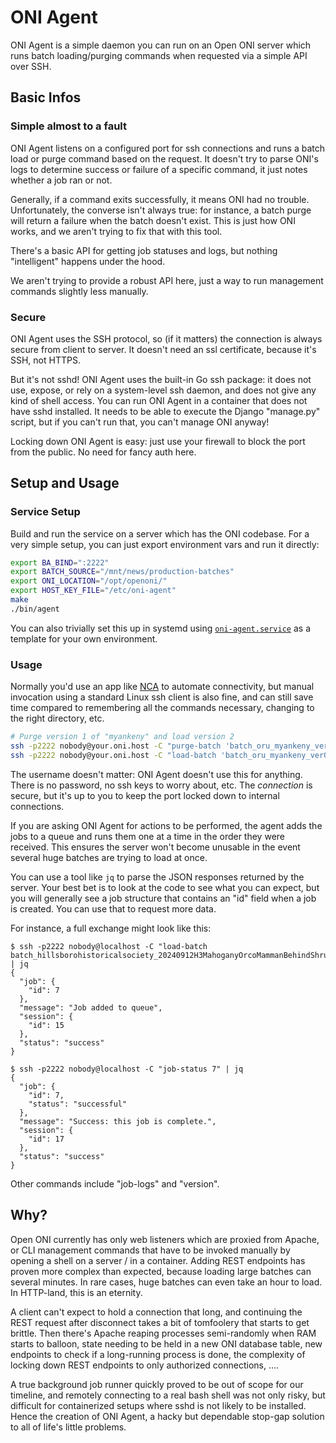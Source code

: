 # ONI Agent

ONI Agent is a simple daemon you can run on an Open ONI server which runs batch
loading/purging commands when requested via a simple API over SSH.

## Basic Infos

### Simple almost to a fault

ONI Agent listens on a configured port for ssh connections and runs a batch
load or purge command based on the request. It doesn't try to parse ONI's logs
to determine success or failure of a specific command, it just notes whether a
job ran or not.

Generally, if a command exits successfully, it means ONI had no trouble.
Unfortunately, the converse isn't always true: for instance, a batch purge will
return a failure when the batch doesn't exist. This is just how ONI works, and
we aren't trying to fix that with this tool.

There's a basic API for getting job statuses and logs, but nothing
"intelligent" happens under the hood.

We aren't trying to provide a robust API here, just a way to run management
commands slightly less manually.

### Secure

ONI Agent uses the SSH protocol, so (if it matters) the connection is always
secure from client to server. It doesn't need an ssl certificate, because it's
SSH, not HTTPS.

But it's not sshd! ONI Agent uses the built-in Go ssh package: it does not use,
expose, or rely on a system-level ssh daemon, and does not give any kind of
shell access. You can run ONI Agent in a container that does not have sshd
installed. It needs to be able to execute the Django "manage.py" script, but
if you can't run that, you can't manage ONI anyway!

Locking down ONI Agent is easy: just use your firewall to block the port from
the public. No need for fancy auth here.

## Setup and Usage

### Service Setup

Build and run the service on a server which has the ONI codebase. For a very
simple setup, you can just export environment vars and run it directly:

```bash
export BA_BIND=":2222"
export BATCH_SOURCE="/mnt/news/production-batches"
export ONI_LOCATION="/opt/openoni/"
export HOST_KEY_FILE="/etc/oni-agent"
make
./bin/agent
```

You can also trivially set this up in systemd using
[`oni-agent.service`](oni-agent.service) as a template for your own
environment.

### Usage

Normally you'd use an app like [NCA][nca] to automate connectivity, but manual
invocation using a standard Linux ssh client is also fine, and can still save
time compared to remembering all the commands necessary, changing to the right
directory, etc.

```bash
# Purge version 1 of "myankeny" and load version 2
ssh -p2222 nobody@your.oni.host -C "purge-batch 'batch_oru_myankeny_ver01'"
ssh -p2222 nobody@your.oni.host -C "load-batch 'batch_oru_myankeny_ver02'"
```

The username doesn't matter: ONI Agent doesn't use this for anything. There is
no password, no ssh keys to worry about, etc. The *connection* is secure, but
it's up to you to keep the port locked down to internal connections.

If you are asking ONI Agent for actions to be performed, the agent adds the
jobs to a queue and runs them one at a time in the order they were received.
This ensures the server won't become unusable in the event several huge batches
are trying to load at once.

You can use a tool like `jq` to parse the JSON responses returned by the
server. Your best bet is to look at the code to see what you can expect, but
you will generally see a job structure that contains an "id" field when a job
is created. You can use that to request more data.

For instance, a full exchange might look like this:

```
$ ssh -p2222 nobody@localhost -C "load-batch batch_hillsborohistoricalsociety_20240912H3MahoganyOrcoMammanBehindShrubs_ver01" | jq
{
  "job": {
    "id": 7
  },
  "message": "Job added to queue",
  "session": {
    "id": 15
  },
  "status": "success"
}

$ ssh -p2222 nobody@localhost -C "job-status 7" | jq
{
  "job": {
    "id": 7,
    "status": "successful"
  },
  "message": "Success: this job is complete.",
  "session": {
    "id": 17
  },
  "status": "success"
}
```

Other commands include "job-logs" and "version".

[nca]: <https://github.com/uoregon-libraries/newspaper-curation-app>

## Why?

Open ONI currently has only web listeners which are proxied from Apache, or CLI
management commands that have to be invoked manually by opening a shell on a
server / in a container. Adding REST endpoints has proven more complex than
expected, because loading large batches can several minutes. In rare cases,
huge batches can even take an hour to load. In HTTP-land, this is an eternity.

A client can't expect to hold a connection that long, and continuing the REST
request after disconnect takes a bit of tomfoolery that starts to get brittle.
Then there's Apache reaping processes semi-randomly when RAM starts to balloon,
state needing to be held in a new ONI database table, new endpoints to check if
a long-running process is done, the complexity of locking down REST endpoints
to only authorized connections, ....

A true background job runner quickly proved to be out of scope for our
timeline, and remotely connecting to a real bash shell was not only risky, but
difficult for containerized setups where sshd is not likely to be installed.
Hence the creation of ONI Agent, a hacky but dependable stop-gap solution to
all of life's little problems.

